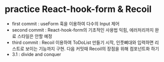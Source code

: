 # practice React-hook-form & Recoil

<ul>
<li>first commit : useForm 훅을 이용하여 다수의 Input 제어</li>
<li>second commit : React-hook-form의 기초적인 사용법 익힘, 에러처리까지 완료 스타일은 안할 예정</li>
<li>third commit : Recoil 이용하여 ToDoList 만들기 시작, 인풋뼈대와 입력하면 리스트로 보이는 기능까지 구현. 다음 커밋때 Recoil의 장점을 위해 컴포넌트화 하기</li>
<li>3.1 : divide and conquer</li>
</ul>
